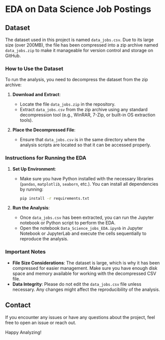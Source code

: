 # EDA on Data Science Job Postings

## Dataset

The dataset used in this project is named `data_jobs.csv`. Due to its large size (over 200MB), the file has been compressed into a zip archive named `data_jobs.zip` to make it manageable for version control and storage on GitHub.

### How to Use the Dataset

To run the analysis, you need to decompress the dataset from the zip archive:

1. **Download and Extract**:
   - Locate the file `data_jobs.zip` in the repository.
   - Extract `data_jobs.csv` from the zip archive using any standard decompression tool (e.g., WinRAR, 7-Zip, or built-in OS extraction tools).

2. **Place the Decompressed File**:
   - Ensure that `data_jobs.csv` is in the same directory where the analysis scripts are located so that it can be accessed properly.

### Instructions for Running the EDA

1. **Set Up Environment**:
   - Make sure you have Python installed with the necessary libraries (`pandas`, `matplotlib`, `seaborn`, etc.). You can install all dependencies by running:
     ```bash
     pip install -r requirements.txt
     ```

2. **Run the Analysis**:
   - Once `data_jobs.csv` has been extracted, you can run the Jupyter notebook or Python script to perform the EDA.
   - Open the notebook `Data_Science_jobs_EDA.ipynb` in Jupyter Notebook or JupyterLab and execute the cells sequentially to reproduce the analysis.

### Important Notes

- **File Size Considerations**: The dataset is large, which is why it has been compressed for easier management. Make sure you have enough disk space and memory available for working with the decompressed CSV file.
- **Data Integrity**: Please do not edit the `data_jobs.csv` file unless necessary. Any changes might affect the reproducibility of the analysis.


## Contact
If you encounter any issues or have any questions about the project, feel free to open an issue or reach out.

Happy Analyzing!

